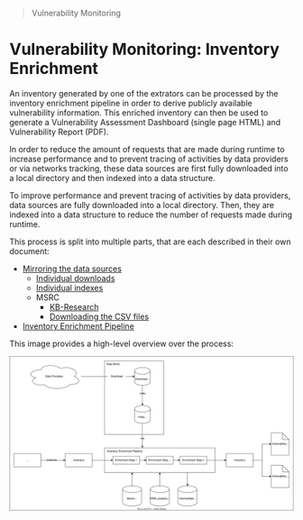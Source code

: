 > Vulnerability Monitoring

# Vulnerability Monitoring: Inventory Enrichment

An inventory generated by one of the extrators can be processed by the inventory enrichment pipeline in order to derive
publicly available vulnerability information. This enriched inventory can then be used to generate a Vulnerability
Assessment Dashboard (single page HTML) and Vulnerability Report (PDF).

In order to reduce the amount of requests that are made during runtime to increase performance and to prevent tracing of
activities by data providers or via networks tracking, these data sources are first fully downloaded into a local
directory and then indexed into a data structure.

To improve performance and prevent tracing of activities by data providers, data sources are fully downloaded into a
local directory. Then, they are indexed into a data structure to reduce the number of requests made during runtime.

This process is split into multiple parts, that are each described in their own document:

- [Mirroring the data sources](mirror/mirror-overview.md)
  - [Individual downloads](mirror/download.md)
  - [Individual indexes](mirror/index.md)
  - MSRC
    - [KB-Research](msrc/understanding-data.md)
    - [Downloading the CSV files](msrc/performing-csv-download.md)
- [Inventory Enrichment Pipeline](enrichment/steps.md)

This image provides a high-level overview over the process:

![Process overview](inventory-enrichment-overview.svg)
